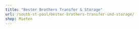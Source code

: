 ```yaml
---
title: "Bester Brothers Transfer & Storage"
url: /south-st-paul/bester-brothers-transfer-und-storage/
shop: Mieten
---
```

